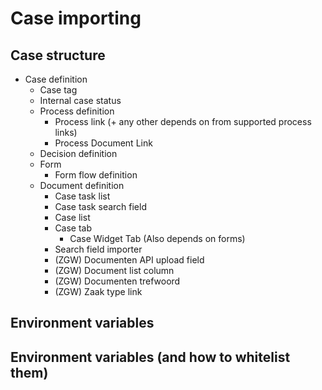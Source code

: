 # Case importing

## Case structure





- Case definition
  - Case tag
  - Internal case status
  - Process definition
    - Process link (+ any other depends on from supported process links)
    - Process Document Link
  - Decision definition
  - Form
    - Form flow definition
  - Document definition
      - Case task list
      - Case task search field
      - Case list
      - Case tab
          - Case Widget Tab (Also depends on forms)
      - Search field importer
      - (ZGW) Documenten API upload field
      - (ZGW) Document list column
      - (ZGW) Documenten trefwoord
      - (ZGW) Zaak type link

## Environment variables

## Environment variables (and how to whitelist them)
